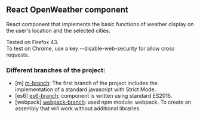 ## React OpenWeather component

React component that implements the basic functions of weather display on the user's location and the selected cities.

Tested on Firefox 43.  
To test on Chrome, use a key --disable-web-security for allow cross requests.

### Different branches of the project:

* [m] [m-branch]: The first branch of the project includes the implementation of a standard javascript with Strict Mode.  
* [es6] [es6-branch]: component is written using standard ES2015.  
* [webpack] [webpack-branch]: used npm module: webpack. To create an assembly that will work without additional libraries.

[m-branch]: <https://github.com/DarkScorpion/React-OpenWeather-component/tree/m>  
[es6-branch]: <https://github.com/DarkScorpion/React-OpenWeather-component/tree/es6>  
[webpack-branch]: <https://github.com/DarkScorpion/React-OpenWeather-component/tree/webpack>  

